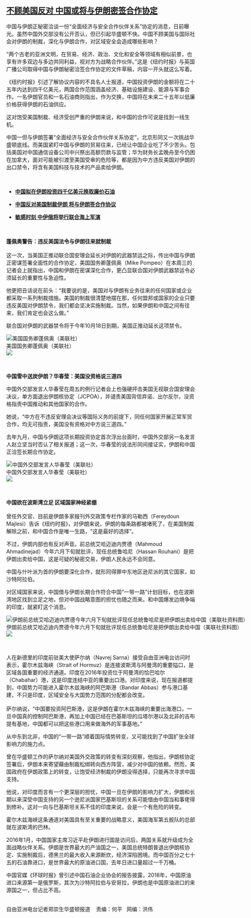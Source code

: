 <!--1595018400000-->
[不顾美国反对 中国或将与伊朗密签合作协定](https://www.rfa.org/mandarin/yataibaodao/junshiwaijiao/rc-07172020133549.html)
------

<p>中国与伊朗正秘密洽谈一份“全面经济与安全合作伙伴关系”协定的消息，日前曝光。虽然中国外交部没有公开否认，但已引起华盛顿不快。中国不顾美国与国际社会对伊朗的制裁，深化与伊朗合作，对区域安全会造成哪些影响？</p><p>“两个古老的亚洲文明，在贸易、经济、政治、文化和安全等领域有相似前景，也享有许多双边与多边共同利益，视对方为战略合作伙伴。”这是《纽约时报》与英国广播公司取得中国与伊朗秘密洽签合作协定的文件草稿，内容一开头就这么写着。</p><p>《纽约时报》引述了解协议内容的不具名人士报道，中国投资伊朗的金额将在二十五年内达到四千亿美元，两国合作范围涵盖经济、基础设施建设、能源与军事合作。一名伊朗官员和一名石油商则指出，作为交换，中国将在未来二十五年以低廉价格获得伊朗的石油供应。</p><p>这对饱受美国制裁、经济受创严重的伊朗来说，和中国的合作可说是找到一线生机。</p><p>中国一但与伊朗签署“全面经济与安全合作伙伴关系协定”，北京形同又一次挑战华盛顿底线。而美国紧盯中国与伊朗的贸易往来，已经让中国企业吃了不少苦头。包括美国对中国通信设备公司中兴祭出高额罚款与监管；华为财务长孟晚舟至今仍困在加拿大，面对可能被引渡至美国受审的危险等，都是因为中方违反美国对伊朗的出口禁令，将含有美国科技与技术的产品卖给伊朗。</p><p> </p><ul><li><b><a class="external-link" href="http://www.rfa.org/mandarin/yataibaodao/jingmao/gf-07142020080024.html">中国拟在伊朗投资四千亿美元换取廉价石油</a></b></li></ul><ul><li><b><a class="external-link" href="http://www.rfa.org/mandarin/Xinwen/3-07142020103354.html">中国反对美国制裁伊朗 将与伊朗签合作协议</a></b></li></ul><ul><li><b><a class="external-link" href="http://www.rfa.org/mandarin/Xinwen/1-12262019104114.html">敏感时刻 中伊俄将举行联合海上军演</a></b></li></ul><p> </p><p><b>蓬佩奥警告：违反美国法令与伊朗往来就制裁</b><br/> <br/> 这一次，当美国正推动联合国安理会延长对伊朗的武器禁运之际，传出中国与伊朗正密谋签署全面性的合作协定，美国国务卿蓬佩奥（Mike Pompeo）在本周三的记者会上就指出，中国和伊朗在密谋深化合作，更凸显联合国对伊朗武器禁运令必须延长的重要性与急迫性。</p><p>他更把丑话说在前头：“我要说的是，美国对与伊朗有业务往来的任何国家或企业都采取一系列制裁措施。美国的制裁很清楚地摆在那，任何盟邦或国家的企业只要违反美国对伊朗禁令，我们都会坚决实施制裁。当然，如果伊朗和中国之间有往来，我们肯定也会这么做。”</p><p>联合国对伊朗的武器禁令将于今年10月18日到期，美国正推动延长这项禁令。</p><p><div class="image-inline captioned" style="width:680px;"><div style="width:680px;"><img alt="美国国务卿蓬佩奥（美联社）" src="https://www.rfa.org/mandarin/yataibaodao/junshiwaijiao/rc-07172020133549.html/hj0709z.jpg" title="美国国务卿蓬佩奥（美联社）"/></div><div class="image-caption"><span style="width:680px;">美国国务卿蓬佩奥（美联社）</span><span class="copyright"> </span></div><div id="zoomattribute"><a class="single_image" href="/mandarin/yataibaodao/junshiwaijiao/rc-07172020133549.html/hj0709z.jpg" title="美国国务卿蓬佩奥（美联社）"><img src="/rfa_resources/graphics/icon-zoom.png"/></a></div></div></p><p> </p><p><b>中国雪中送炭伊朗？华春莹：美国没资格说三道四</b><b> </b></p><p>中国外交部发言人华春莹在周五的例行记者会上也强硬抨击美国无视联合国安理会决议，单方面退出伊朗核协定（JCPOA），并谴责美国背信弃诺、出尔反尔，没资格指责中国推动和其他国家的合作。</p><p>她说，“中方在不违反安理会决议等国际义务的前提下，同任何国家开展正常军贸合作，均无可指责，美国没有资格对中方说三道四。”</p><p>去年九月，中国与伊朗这项长期投资协定首次浮出台面时，中国外交部另一名发言人赵立坚当时否认了相关报道；这一次，华春莹的说法形同间接证实，伊朗和中国正洽签长期合作协定。</p><p><div class="image-inline captioned" style="width:680px;"><div style="width:680px;"><img alt="中国外交部发言人华春莹（美联社）" src="https://www.rfa.org/mandarin/yataibaodao/junshiwaijiao/rc-07172020133549.html/rc0717z.jpg" title="中国外交部发言人华春莹（美联社）"/></div><div class="image-caption"><span style="width:680px;">中国外交部发言人华春莹（美联社）</span><span class="copyright"> </span></div><div id="zoomattribute"><a class="single_image" href="/mandarin/yataibaodao/junshiwaijiao/rc-07172020133549.html/rc0717z.jpg" title="中国外交部发言人华春莹（美联社）"><img src="/rfa_resources/graphics/icon-zoom.png"/></a></div></div></p><p> </p><p><b>中国欲在波斯湾立足</b><b> </b><b>区域国家神经紧绷</b><b><br/> </b><br/> 曾任外交官、目前是伊朗多家报刊外交政策专栏作家的马勒西（Fereydoun Majlesi）告诉《纽约时报》，对伊朗来说，伊朗的每条路都被堵死了，在美国制裁解除之前，和中国合作是唯一生路，“这是最好的选择”。</p><p>不过，伊朗内部也有反对声音。前总统艾哈迈迪内贾德（Mahmoud Ahmadinejad）今年六月下旬就批评，现任总统鲁哈尼（Hassan Rouhani）是把伊朗出卖给中国，这是可疑的秘密交易，伊朗人民永远不会同意。</p><p>中国与什叶派为首的伊朗要深化合作，就形同得罪中东地区逊尼派的其它国家，如沙特阿拉伯。</p><p>对区域国家来说，中国借与伊朗长期合作符合中国“一带一路”计划目标，也在波斯湾地区找到立足之地，但对中国战略意图的担忧也随之而来。和中国爆发边境争端的印度，就紧盯这个消息。</p><p><div class="image-inline captioned" style="width:680px;"><div style="width:680px;"><img alt="伊朗前总统艾哈迈迪内贾德今年六月下旬就批评现任总统鲁哈尼是把伊朗出卖给中国（美联社资料图）" src="https://www.rfa.org/mandarin/yataibaodao/junshiwaijiao/rc-07172020133549.html/rc0717y.jpg" title="伊朗前总统艾哈迈迪内贾德今年六月下旬就批评现任总统鲁哈尼是把伊朗出卖给中国（美联社资料图）"/></div><div class="image-caption"><span style="width:680px;">伊朗前总统艾哈迈迪内贾德今年六月下旬就批评现任总统鲁哈尼是把伊朗出卖给中国（美联社资料图）</span><span class="copyright"> </span></div><div id="zoomattribute"><a class="single_image" href="/mandarin/yataibaodao/junshiwaijiao/rc-07172020133549.html/rc0717y.jpg" title="伊朗前总统艾哈迈迪内贾德今年六月下旬就批评现任总统鲁哈尼是把伊朗出卖给中国（美联社资料图）"><img src="/rfa_resources/graphics/icon-zoom.png"/></a></div></div></p><p> </p><p>人在新德里的印度前驻美大使萨尔纳（Navrej Sarna）接受自由亚洲电台访问时表示，霍尔木兹海峡（Strait of Hormuz）是连接波斯湾与阿曼湾的重要隘口，是区域各国重要的经济通道。印度在2016年投资位于阿曼湾的恰巴哈尔（Chabahar）港，这是印度连结中亚的重要出口港。对印度来说，现在报道都提到，中国势力可能进入霍尔木兹海峡的阿巴斯港（Bandar Abbas）参与港口基建，不只是印度，区域安全与大国势力范围的分配都会改变。<br/> <br/> 萨尔纳说，“中国要投资阿巴斯港，这是伊朗在霍尔木兹海峡的重要出海港口，一旦中国真的控制阿巴斯港，再加上中国已经在巴基斯坦的瓜塔尔港以及北非的吉布提有基地，中国都可以把这些港口用来做海外的军事基地。”</p><p>从中东到北非，中国的“一带一路”顺着国际情势转变，又可能找到了中国扩张全球影响力的施力点。</p><p>曾在华盛顿工作的萨尔纳对美国外交政策的转变有深刻观察，他指出，伊朗核协定签署后，伊朗本来寄望藉由制裁松绑转向西方阵营，减少对中国的依赖。然而，美国政府在伊朗政策上的转变，让饱受经济制裁的伊朗没得选择，只能再次寻求中国支持。</p><p>他说，对印度而言有一个更深层的担忧，中国一旦在伊朗的影响力扩大，伊朗和长期以来深受中国支持的另一个逊尼派国家巴基斯坦的关系可能借由中国当和事佬得到修补。这对一向与巴基斯坦关系不佳的印度来说，会是一个有危险的转变。</p><p>霍尔木兹海峡这条通道对美国具有至关重要的战略意义，美国海军第五舰队的总部就在波斯湾的巴林。</p><p>2016年1月，中国国家主席习近平赴伊朗进行国是访问后，两国关系就升级成为全面战略伙伴关系。伊朗是世界最大的产油国之一，美国总统特朗普退出伊朗核协定、实施制裁后，德黑兰的最大收入来源断炊，经济深陷困境。而中国百分之七十五的石油靠进口，是世界最大的原油进口国，去年日进口量超过一千万桶。</p><p>中国官媒《环球时报》曾引述中国石油企业协会的报告披露，2018年，中国原油进口来源第一是俄罗斯，其次为沙特阿拉伯与安哥拉，伊朗也是中国原油进口的来源国之一，但占比不高。</p><p><br/> 自由亚洲电台记者郑崇生华盛顿报道    责编：何平   网编：洪伟</p>
